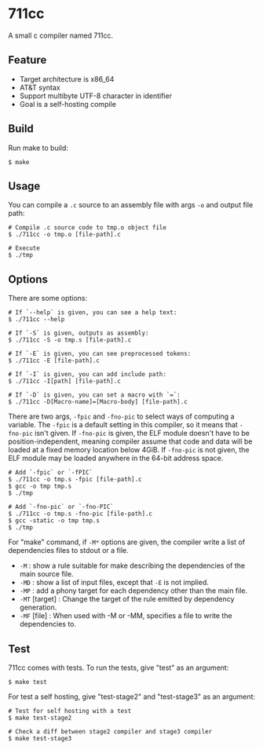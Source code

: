 # 711cc
A small c compiler named 711cc.

## Feature

- Target architecture is x86_64
- AT&T syntax
- Support multibyte UTF-8 character in identifier
- Goal is a self-hosting compile

## Build

Run make to build:

```shell
$ make
```

## Usage
You can compile a `.c` source to an assembly file with args `-o` and output file path:

```shell
# Compile .c source code to tmp.o object file
$ ./711cc -o tmp.o [file-path].c

# Execute
$ ./tmp
```

## Options

There are some options:

```shell
# If `--help` is given, you can see a help text:
$ ./711cc --help

# If `-S` is given, outputs as assembly:
$ ./711cc -S -o tmp.s [file-path].c

# If `-E` is given, you can see preprocessed tokens:
$ ./711cc -E [file-path].c

# If `-I` is given, you can add include path:
$ ./711cc -I[path] [file-path].c

# If `-D` is given, you can set a macro with `=`:
$ ./711cc -D[Macro-name]=[Macro-body] [file-path].c
```

There are two args, `-fpic` and `-fno-pic` to select ways of computing a variable. The `-fpic` is a default setting in this compiler, so it means that `-fno-pic` isn't given. If `-fno-pic` is given, the ELF module doesn't have to be position-independent, meaning compiler assume that code and data will be loaded at a fixed memory location below 4GiB. If `-fno-pic` is not given, the ELF module may be loaded anywhere in the 64-bit address space.

```shell
# Add `-fpic` or `-fPIC`
$ ./711cc -o tmp.s -fpic [file-path].c
$ gcc -o tmp tmp.s
$ ./tmp

# Add `-fno-pic` or `-fno-PIC`
$ ./711cc -o tmp.s -fno-pic [file-path].c
$ gcc -static -o tmp tmp.s
$ ./tmp
```

For "make" command, if `-M*` options are given, the compiler write a list of dependencies files to stdout or a file.

- `-M` : show a rule suitable for make describing the dependencies of the main source file.
- `-MD` : show a list of input files, except that `-E` is not implied.
- `-MP` : add a phony target for each dependency other than the main file.
- `-MT` [target] : Change the target of the rule emitted by dependency generation.
- `-MF` [file] : When used with -M or -MM, specifies a file to write the dependencies to.

## Test

711cc comes with tests. To run the tests, give "test" as an argument:

```shell
$ make test
```

For test a self hosting, give "test-stage2" and "test-stage3" as an argument:

```shell
# Test for self hosting with a test
$ make test-stage2

# Check a diff between stage2 compiler and stage3 compiler
$ make test-stage3
```
